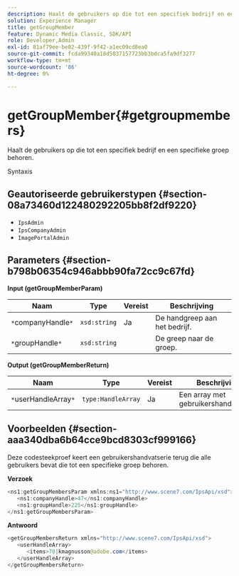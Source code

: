 ```yaml
---
description: Haalt de gebruikers op die tot een specifiek bedrijf en een specifieke groep behoren.
solution: Experience Manager
title: getGroupMember
feature: Dynamic Media Classic, SDK/API
role: Developer,Admin
exl-id: 81af79ee-be82-439f-9f42-a1ec09cd8ea0
source-git-commit: fcda99340a18d5037157723bb3bdca5fa9df3277
workflow-type: tm+mt
source-wordcount: '86'
ht-degree: 0%

---
```


# getGroupMember{#getgroupmembers}

Haalt de gebruikers op die tot een specifiek bedrijf en een specifieke groep behoren.

Syntaxis

## Geautoriseerde gebruikerstypen {#section-08a73460d122480292205bb8f2df9220}

* `IpsAdmin`
* `IpsCompanyAdmin`
* `ImagePortalAdmin`

## Parameters {#section-b798b06354c946abbb90fa72cc9c67fd}

**Input (getGroupMemberParam)**

| Naam | Type | Vereist | Beschrijving |
|---|---|---|---|
| `*`companyHandle`*` | `xsd:string` | Ja | De handgreep aan het bedrijf. |
| `*`groupHandle`*` | `xsd:string` |  | De greep naar de groep. |

**Output (getGroupMemberReturn)**

| Naam | Type | Vereist | Beschrijving |
|---|---|---|---|
| `*`userHandleArray`*` | `type:HandleArray` | Ja | Een array met gebruikershandgrepen. |

## Voorbeelden {#section-aaa340dba6b64cce9bcd8303cf999166}

Deze codesteekproef keert een gebruikershandvatserie terug die alle gebruikers bevat die tot een specifieke groep behoren.

**Verzoek**

```java
<ns1:getGroupMembersParam xmlns:ns1="http://www.scene7.com/IpsApi/xsd">
   <ns1:companyHandle>47</ns1:companyHandle>
   <ns1:groupHandle>225</ns1:groupHandle>
</ns1:getGroupMembersParam>
```

**Antwoord**

```java
<getGroupMembersReturn xmlns="http://www.scene7.com/IpsApi/xsd">
   <userHandleArray>
      <items>70|kmagnusson@adobe.com</items>
   </userHandleArray>
</getGroupMembersReturn>
```
